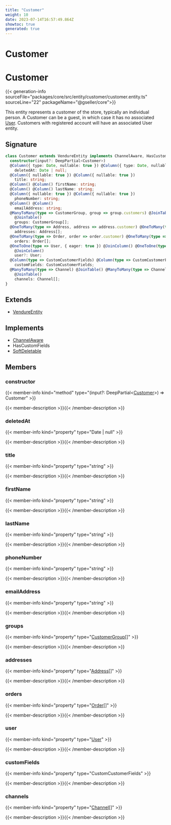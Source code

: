 ```yaml
---
title: "Customer"
weight: 10
date: 2023-07-14T16:57:49.864Z
showtoc: true
generated: true
---
```

<!-- This file was generated from the Vendure source. Do not modify. Instead, re-run the "docs:build" script -->

# Customer
<div class="symbol">


# Customer

{{< generation-info sourceFile="packages/core/src/entity/customer/customer.entity.ts" sourceLine="22" packageName="@gseller/core">}}

This entity represents a customer of the store, typically an individual person. A Customer can be
a guest, in which case it has no associated <a href='/typescript-api/entities/user#user'>User</a>. Customers with registered account will
have an associated User entity.

## Signature

```TypeScript
class Customer extends VendureEntity implements ChannelAware, HasCustomFields, SoftDeletable {
  constructor(input?: DeepPartial<Customer>)
  @Column({ type: Date, nullable: true }) @Column({ type: Date, nullable: true })
    deletedAt: Date | null;
  @Column({ nullable: true }) @Column({ nullable: true })
    title: string;
  @Column() @Column() firstName: string;
  @Column() @Column() lastName: string;
  @Column({ nullable: true }) @Column({ nullable: true })
    phoneNumber: string;
  @Column() @Column()
    emailAddress: string;
  @ManyToMany(type => CustomerGroup, group => group.customers) @JoinTable() @ManyToMany(type => CustomerGroup, group => group.customers)
    @JoinTable()
    groups: CustomerGroup[];
  @OneToMany(type => Address, address => address.customer) @OneToMany(type => Address, address => address.customer)
    addresses: Address[];
  @OneToMany(type => Order, order => order.customer) @OneToMany(type => Order, order => order.customer)
    orders: Order[];
  @OneToOne(type => User, { eager: true }) @JoinColumn() @OneToOne(type => User, { eager: true })
    @JoinColumn()
    user?: User;
  @Column(type => CustomCustomerFields) @Column(type => CustomCustomerFields)
    customFields: CustomCustomerFields;
  @ManyToMany(type => Channel) @JoinTable() @ManyToMany(type => Channel)
    @JoinTable()
    channels: Channel[];
}
```
## Extends

 * <a href='/typescript-api/entities/vendure-entity#vendureentity'>VendureEntity</a>


## Implements

 * <a href='/typescript-api/entities/interfaces#channelaware'>ChannelAware</a>
 * HasCustomFields
 * <a href='/typescript-api/entities/interfaces#softdeletable'>SoftDeletable</a>


## Members

### constructor

{{< member-info kind="method" type="(input?: DeepPartial&#60;<a href='/typescript-api/entities/customer#customer'>Customer</a>&#62;) => Customer"  >}}

{{< member-description >}}{{< /member-description >}}

### deletedAt

{{< member-info kind="property" type="Date | null"  >}}

{{< member-description >}}{{< /member-description >}}

### title

{{< member-info kind="property" type="string"  >}}

{{< member-description >}}{{< /member-description >}}

### firstName

{{< member-info kind="property" type="string"  >}}

{{< member-description >}}{{< /member-description >}}

### lastName

{{< member-info kind="property" type="string"  >}}

{{< member-description >}}{{< /member-description >}}

### phoneNumber

{{< member-info kind="property" type="string"  >}}

{{< member-description >}}{{< /member-description >}}

### emailAddress

{{< member-info kind="property" type="string"  >}}

{{< member-description >}}{{< /member-description >}}

### groups

{{< member-info kind="property" type="<a href='/typescript-api/entities/customer-group#customergroup'>CustomerGroup</a>[]"  >}}

{{< member-description >}}{{< /member-description >}}

### addresses

{{< member-info kind="property" type="<a href='/typescript-api/entities/address#address'>Address</a>[]"  >}}

{{< member-description >}}{{< /member-description >}}

### orders

{{< member-info kind="property" type="<a href='/typescript-api/entities/order#order'>Order</a>[]"  >}}

{{< member-description >}}{{< /member-description >}}

### user

{{< member-info kind="property" type="<a href='/typescript-api/entities/user#user'>User</a>"  >}}

{{< member-description >}}{{< /member-description >}}

### customFields

{{< member-info kind="property" type="CustomCustomerFields"  >}}

{{< member-description >}}{{< /member-description >}}

### channels

{{< member-info kind="property" type="<a href='/typescript-api/entities/channel#channel'>Channel</a>[]"  >}}

{{< member-description >}}{{< /member-description >}}


</div>
